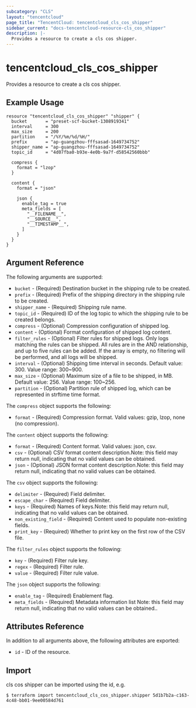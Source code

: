 ```yaml
---
subcategory: "CLS"
layout: "tencentcloud"
page_title: "TencentCloud: tencentcloud_cls_cos_shipper"
sidebar_current: "docs-tencentcloud-resource-cls_cos_shipper"
description: |-
  Provides a resource to create a cls cos shipper.
---
```


# tencentcloud_cls_cos_shipper

Provides a resource to create a cls cos shipper.

## Example Usage

```hcl
resource "tencentcloud_cls_cos_shipper" "shipper" {
  bucket       = "preset-scf-bucket-1308919341"
  interval     = 300
  max_size     = 200
  partition    = "/%Y/%m/%d/%H/"
  prefix       = "ap-guangzhou-fffsasad-1649734752"
  shipper_name = "ap-guangzhou-fffsasad-1649734752"
  topic_id     = "4d07fba0-b93e-4e0b-9a7f-d58542560bbb"

  compress {
    format = "lzop"
  }

  content {
    format = "json"

    json {
      enable_tag = true
      meta_fields = [
        "__FILENAME__",
        "__SOURCE__",
        "__TIMESTAMP__",
      ]
    }
  }
}
```

## Argument Reference

The following arguments are supported:

* `bucket` - (Required) Destination bucket in the shipping rule to be created.
* `prefix` - (Required) Prefix of the shipping directory in the shipping rule to be created.
* `shipper_name` - (Required) Shipping rule name.
* `topic_id` - (Required) ID of the log topic to which the shipping rule to be created belongs.
* `compress` - (Optional) Compression configuration of shipped log.
* `content` - (Optional) Format configuration of shipped log content.
* `filter_rules` - (Optional) Filter rules for shipped logs. Only logs matching the rules can be shipped. All rules are in the AND relationship, and up to five rules can be added. If the array is empty, no filtering will be performed, and all logs will be shipped.
* `interval` - (Optional) Shipping time interval in seconds. Default value: 300. Value range: 300~900.
* `max_size` - (Optional) Maximum size of a file to be shipped, in MB. Default value: 256. Value range: 100~256.
* `partition` - (Optional) Partition rule of shipped log, which can be represented in strftime time format.

The `compress` object supports the following:

* `format` - (Required) Compression format. Valid values: gzip, lzop, none (no compression).

The `content` object supports the following:

* `format` - (Required) Content format. Valid values: json, csv.
* `csv` - (Optional) CSV format content description.Note: this field may return null, indicating that no valid values can be obtained.
* `json` - (Optional) JSON format content description.Note: this field may return null, indicating that no valid values can be obtained.

The `csv` object supports the following:

* `delimiter` - (Required) Field delimiter.
* `escape_char` - (Required) Field delimiter.
* `keys` - (Required) Names of keys.Note: this field may return null, indicating that no valid values can be obtained.
* `non_existing_field` - (Required) Content used to populate non-existing fields.
* `print_key` - (Required) Whether to print key on the first row of the CSV file.

The `filter_rules` object supports the following:

* `key` - (Required) Filter rule key.
* `regex` - (Required) Filter rule.
* `value` - (Required) Filter rule value.

The `json` object supports the following:

* `enable_tag` - (Required) Enablement flag.
* `meta_fields` - (Required) Metadata information list
Note: this field may return null, indicating that no valid values can be obtained..

## Attributes Reference

In addition to all arguments above, the following attributes are exported:

* `id` - ID of the resource.



## Import

cls cos shipper can be imported using the id, e.g.

```
$ terraform import tencentcloud_cls_cos_shipper.shipper 5d1b7b2a-c163-4c48-bb01-9ee00584d761
```

